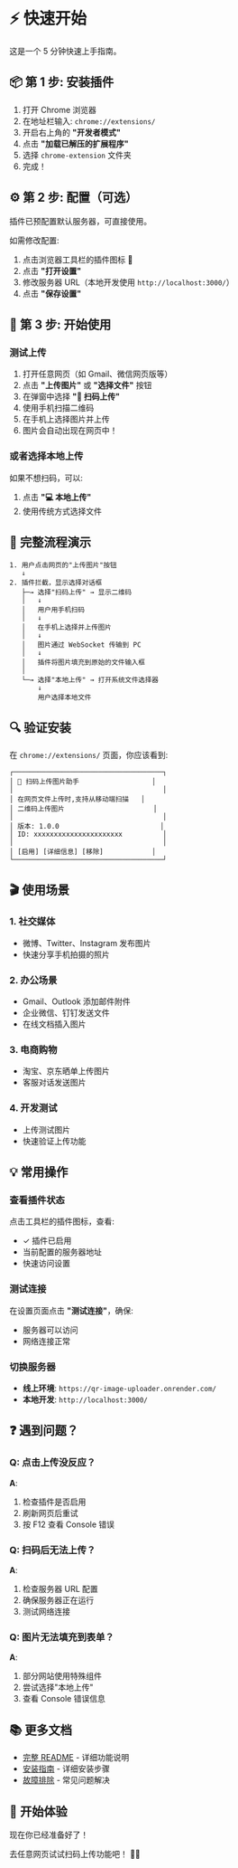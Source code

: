 # ⚡ 快速开始

这是一个 5 分钟快速上手指南。

## 📦 第 1 步: 安装插件

1. 打开 Chrome 浏览器
2. 在地址栏输入: `chrome://extensions/`
3. 开启右上角的 **"开发者模式"**
4. 点击 **"加载已解压的扩展程序"**
5. 选择 `chrome-extension` 文件夹
6. 完成！

## ⚙️ 第 2 步: 配置（可选）

插件已预配置默认服务器，可直接使用。

如需修改配置:
1. 点击浏览器工具栏的插件图标 📱
2. 点击 **"打开设置"**
3. 修改服务器 URL（本地开发使用 `http://localhost:3000/`）
4. 点击 **"保存设置"**

## 🎯 第 3 步: 开始使用

### 测试上传

1. 打开任意网页（如 Gmail、微信网页版等）
2. 点击 **"上传图片"** 或 **"选择文件"** 按钮
3. 在弹窗中选择 **"📱 扫码上传"**
4. 使用手机扫描二维码
5. 在手机上选择图片并上传
6. 图片会自动出现在网页中！

### 或者选择本地上传

如果不想扫码，可以:
1. 点击 **"💻 本地上传"**
2. 使用传统方式选择文件

## 📱 完整流程演示

```
1. 用户点击网页的"上传图片"按钮
   ↓
2. 插件拦截，显示选择对话框
   ├─→ 选择"扫码上传" → 显示二维码
   │   ↓
   │   用户用手机扫码
   │   ↓
   │   在手机上选择并上传图片
   │   ↓
   │   图片通过 WebSocket 传输到 PC
   │   ↓
   │   插件将图片填充到原始的文件输入框
   │
   └─→ 选择"本地上传" → 打开系统文件选择器
       ↓
       用户选择本地文件
```

## 🔍 验证安装

在 `chrome://extensions/` 页面，你应该看到:

```
┌─────────────────────────────────────┐
│ 📱 扫码上传图片助手                  │
│                                     │
│ 在网页文件上传时,支持从移动端扫描   │
│ 二维码上传图片                      │
│                                     │
│ 版本: 1.0.0                         │
│ ID: xxxxxxxxxxxxxxxxxxxxxx          │
│                                     │
│ [启用] [详细信息] [移除]            │
└─────────────────────────────────────┘
```

## 🎬 使用场景

### 1. 社交媒体
- 微博、Twitter、Instagram 发布图片
- 快速分享手机拍摄的照片

### 2. 办公场景
- Gmail、Outlook 添加邮件附件
- 企业微信、钉钉发送文件
- 在线文档插入图片

### 3. 电商购物
- 淘宝、京东晒单上传图片
- 客服对话发送图片

### 4. 开发测试
- 上传测试图片
- 快速验证上传功能

## 💡 常用操作

### 查看插件状态
点击工具栏的插件图标，查看:
- ✓ 插件已启用
- 当前配置的服务器地址
- 快速访问设置

### 测试连接
在设置页面点击 **"测试连接"**，确保:
- 服务器可以访问
- 网络连接正常

### 切换服务器
- **线上环境**: `https://qr-image-uploader.onrender.com/`
- **本地开发**: `http://localhost:3000/`

## ❓ 遇到问题？

### Q: 点击上传没反应？
**A**: 
1. 检查插件是否启用
2. 刷新网页后重试
3. 按 F12 查看 Console 错误

### Q: 扫码后无法上传？
**A**: 
1. 检查服务器 URL 配置
2. 确保服务器正在运行
3. 测试网络连接

### Q: 图片无法填充到表单？
**A**: 
1. 部分网站使用特殊组件
2. 尝试选择"本地上传"
3. 查看 Console 错误信息

## 📚 更多文档

- [完整 README](README.md) - 详细功能说明
- [安装指南](INSTALLATION.md) - 详细安装步骤
- [故障排除](INSTALLATION.md#-故障排除) - 常见问题解决

## 🎉 开始体验

现在你已经准备好了！

去任意网页试试扫码上传功能吧！ 📱✨

